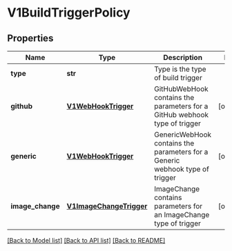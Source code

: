 # V1BuildTriggerPolicy

## Properties
Name | Type | Description | Notes
------------ | ------------- | ------------- | -------------
**type** | **str** | Type is the type of build trigger | 
**github** | [**V1WebHookTrigger**](V1WebHookTrigger.md) | GitHubWebHook contains the parameters for a GitHub webhook type of trigger | [optional] 
**generic** | [**V1WebHookTrigger**](V1WebHookTrigger.md) | GenericWebHook contains the parameters for a Generic webhook type of trigger | [optional] 
**image_change** | [**V1ImageChangeTrigger**](V1ImageChangeTrigger.md) | ImageChange contains parameters for an ImageChange type of trigger | [optional] 

[[Back to Model list]](../README.md#documentation-for-models) [[Back to API list]](../README.md#documentation-for-api-endpoints) [[Back to README]](../README.md)


